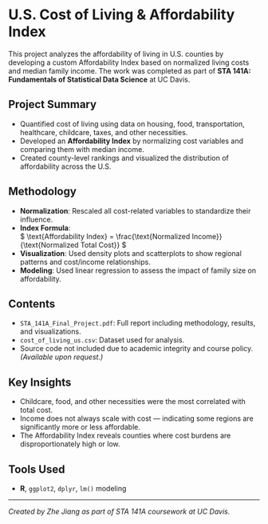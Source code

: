 # U.S. Cost of Living & Affordability Index

This project analyzes the affordability of living in U.S. counties by developing a custom Affordability Index based on normalized living costs and median family income. The work was completed as part of **STA 141A: Fundamentals of Statistical Data Science** at UC Davis.

## Project Summary

- Quantified cost of living using data on housing, food, transportation, healthcare, childcare, taxes, and other necessities.
- Developed an **Affordability Index** by normalizing cost variables and comparing them with median income.
- Created county-level rankings and visualized the distribution of affordability across the U.S.

## Methodology

- **Normalization**: Rescaled all cost-related variables to standardize their influence.
- **Index Formula**:  
  $
  \text{Affordability Index} = \frac{\text{Normalized Income}}{\text{Normalized Total Cost}}
  $
- **Visualization**: Used density plots and scatterplots to show regional patterns and cost/income relationships.
- **Modeling**: Used linear regression to assess the impact of family size on affordability.

## Contents

- `STA_141A_Final_Project.pdf`: Full report including methodology, results, and visualizations.
- `cost_of_living_us.csv`: Dataset used for analysis.
- Source code not included due to academic integrity and course policy. *(Available upon request.)*

## Key Insights

- Childcare, food, and other necessities were the most correlated with total cost.
- Income does not always scale with cost — indicating some regions are significantly more or less affordable.
- The Affordability Index reveals counties where cost burdens are disproportionately high or low.

## Tools Used

- **R**, `ggplot2`, `dplyr`, `lm()` modeling

---

*Created by Zhe Jiang as part of STA 141A coursework at UC Davis.*
